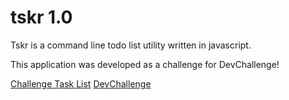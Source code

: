 # tskr 1.0

Tskr is a command line todo list utility written in javascript.

This application was developed as a challenge for DevChallenge!

[Challenge Task List](https://github.com/stevescruz/Challenge-Task-List)
[DevChallenge](https://www.devchallenge.com.br/)
